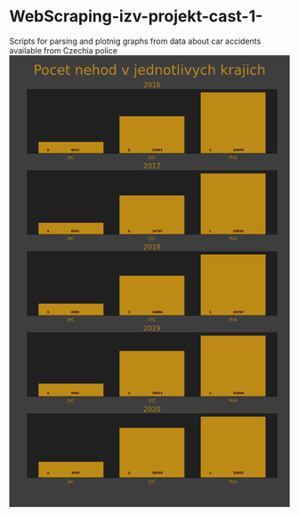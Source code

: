 # WebScraping-izv-projekt-cast-1-
Scripts for parsing and plotnig graphs from data about car accidents available from Czechia police
![](nehody.png) 
